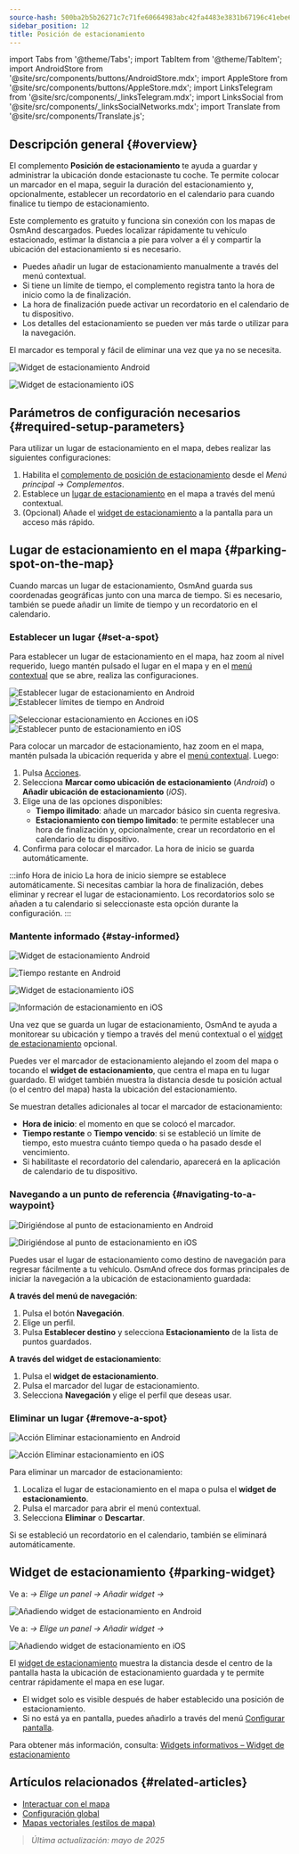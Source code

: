 ```yaml
---
source-hash: 500ba2b5b26271c7c71fe60664983abc42fa4483e3831b67196c41ebe60e8fd4
sidebar_position: 12
title: Posición de estacionamiento
---
```

import Tabs from '@theme/Tabs';
import TabItem from '@theme/TabItem';
import AndroidStore from '@site/src/components/buttons/AndroidStore.mdx';
import AppleStore from '@site/src/components/buttons/AppleStore.mdx';
import LinksTelegram from '@site/src/components/_linksTelegram.mdx';
import LinksSocial from '@site/src/components/_linksSocialNetworks.mdx';
import Translate from '@site/src/components/Translate.js';



## Descripción general {#overview}

El complemento **Posición de estacionamiento** te ayuda a guardar y administrar la ubicación donde estacionaste tu coche. Te permite colocar un marcador en el mapa, seguir la duración del estacionamiento y, opcionalmente, establecer un recordatorio en el calendario para cuando finalice tu tiempo de estacionamiento.

Este complemento es gratuito y funciona sin conexión con los mapas de OsmAnd descargados. Puedes localizar rápidamente tu vehículo estacionado, estimar la distancia a pie para volver a él y compartir la ubicación del estacionamiento si es necesario.

- Puedes añadir un lugar de estacionamiento manualmente a través del menú contextual.
- Si tiene un límite de tiempo, el complemento registra tanto la hora de inicio como la de finalización.
- La hora de finalización puede activar un recordatorio en el calendario de tu dispositivo.
- Los detalles del estacionamiento se pueden ver más tarde o utilizar para la navegación.

El marcador es temporal y fácil de eliminar una vez que ya no se necesita.

<Tabs groupId="operating-systems" queryString="current-os">

<TabItem value="android" label="Android">

![Widget de estacionamiento Android](@site/static/img/plugins/parking/parking_widget_android.png)

</TabItem>

<TabItem value="ios" label="iOS">

![Widget de estacionamiento iOS](@site/static/img/plugins/parking/parking_widget_ios.png)

</TabItem>

</Tabs>


## Parámetros de configuración necesarios {#required-setup-parameters}

Para utilizar un lugar de estacionamiento en el mapa, debes realizar las siguientes configuraciones:

1. Habilita el [complemento de posición de estacionamiento](../plugins/index.md#enable--disable) desde el *Menú principal → Complementos*.
2. Establece un [lugar de estacionamiento](#set-a-spot) en el mapa a través del menú contextual.
3. (Opcional) Añade el [widget de estacionamiento](#parking-widget) a la pantalla para un acceso más rápido.


## Lugar de estacionamiento en el mapa {#parking-spot-on-the-map}

Cuando marcas un lugar de estacionamiento, OsmAnd guarda sus coordenadas geográficas junto con una marca de tiempo. Si es necesario, también se puede añadir un límite de tiempo y un recordatorio en el calendario.


### Establecer un lugar {#set-a-spot}

Para establecer un lugar de estacionamiento en el mapa, haz zoom al nivel requerido, luego mantén pulsado el lugar en el mapa y en el [menú contextual](../map/map-context-menu.md) que se abre, realiza las configuraciones.

<Tabs groupId="operating-systems" queryString="current-os">

<TabItem value="android" label="Android">

![Establecer lugar de estacionamiento en Android](@site/static/img/plugins/parking/and_set_p_point_limit.png) ![Establecer límites de tiempo en Android](@site/static/img/plugins/parking/and_set_p_point4_.png)

</TabItem>

<TabItem value="ios" label="iOS">

![Seleccionar estacionamiento en Acciones en iOS](@site/static/img/plugins/parking/ios_set_p_point2.png) ![Establecer punto de estacionamiento en iOS](@site/static/img/plugins/parking/ios_set_p_point3_-2.png)

</TabItem>

</Tabs>

Para colocar un marcador de estacionamiento, haz zoom en el mapa, mantén pulsada la ubicación requerida y abre el [menú contextual](../map/map-context-menu.md). Luego:

1. Pulsa [Acciones](../map/map-context-menu#actions).
2. Selecciona **Marcar como ubicación de estacionamiento** (*Android*) o **Añadir ubicación de estacionamiento** (*iOS*).
3. Elige una de las opciones disponibles:
   - **Tiempo ilimitado**: añade un marcador básico sin cuenta regresiva.
   - **Estacionamiento con tiempo limitado**: te permite establecer una hora de finalización y, opcionalmente, crear un recordatorio en el calendario de tu dispositivo.
4. Confirma para colocar el marcador. La hora de inicio se guarda automáticamente.

:::info Hora de inicio
La hora de inicio siempre se establece automáticamente. Si necesitas cambiar la hora de finalización, debes eliminar y recrear el lugar de estacionamiento. Los recordatorios solo se añaden a tu calendario si seleccionaste esta opción durante la configuración.
:::


### Mantente informado {#stay-informed}

<Tabs groupId="operating-systems" queryString="current-os">

<TabItem value="android" label="Android">

![Widget de estacionamiento Android](@site/static/img/plugins/parking/parking_widget_android.png)

![Tiempo restante en Android](@site/static/img/plugins/parking/and_parking_info_left.png)

</TabItem>

<TabItem value="ios" label="iOS">

![Widget de estacionamiento iOS](@site/static/img/plugins/parking/parking_widget_ios.png)

![Información de estacionamiento en iOS](@site/static/img/plugins/parking/ios_parking_info.png)


</TabItem>

</Tabs>

Una vez que se guarda un lugar de estacionamiento, OsmAnd te ayuda a monitorear su ubicación y tiempo a través del menú contextual o el [widget de estacionamiento](#parking-widget) opcional.

Puedes ver el marcador de estacionamiento alejando el zoom del mapa o tocando el **widget de estacionamiento**, que centra el mapa en tu lugar guardado. El widget también muestra la distancia desde tu posición actual (o el centro del mapa) hasta la ubicación del estacionamiento.

Se muestran detalles adicionales al tocar el marcador de estacionamiento:

- **Hora de inicio**: el momento en que se colocó el marcador.
- **Tiempo restante** o **Tiempo vencido**: si se estableció un límite de tiempo, esto muestra cuánto tiempo queda o ha pasado desde el vencimiento.
- Si habilitaste el recordatorio del calendario, aparecerá en la aplicación de calendario de tu dispositivo.


### Navegando a un punto de referencia {#navigating-to-a-waypoint}

<Tabs groupId="operating-systems" queryString="current-os">

<TabItem value="android" label="Android">

![Dirigiéndose al punto de estacionamiento en Android](@site/static/img/plugins/parking/and_navigating_to_parking.png)

</TabItem>

<TabItem value="ios" label="iOS">

![Dirigiéndose al punto de estacionamiento en iOS](@site/static/img/plugins/parking/ios_going_to_parking.png)

</TabItem>

</Tabs>

Puedes usar el lugar de estacionamiento como destino de navegación para regresar fácilmente a tu vehículo. OsmAnd ofrece dos formas principales de iniciar la navegación a la ubicación de estacionamiento guardada:

**A través del menú de navegación**:

  1. Pulsa el botón **Navegación**.
  2. Elige un perfil.
  3. Pulsa **Establecer destino** y selecciona **Estacionamiento** de la lista de puntos guardados.

**A través del widget de estacionamiento**:

  1. Pulsa el **widget de estacionamiento**.
  2. Pulsa el marcador del lugar de estacionamiento.
  3. Selecciona **Navegación** y elige el perfil que deseas usar.


### Eliminar un lugar {#remove-a-spot}

<Tabs groupId="operating-systems" queryString="current-os">

<TabItem value="android" label="Android">

![Acción Eliminar estacionamiento en Android](@site/static/img/map/context_menu_limited_parking.png)

</TabItem>

<TabItem value="ios" label="iOS">

<!-- ![Acción Eliminar estacionamiento en Android](@site/static/img/map/context_menu_limited_parking.png) -->

![Acción Eliminar estacionamiento en iOS](@site/static/img/map/context_menu_limited_parking_ios.png)

</TabItem>

</Tabs>

Para eliminar un marcador de estacionamiento:

1. Localiza el lugar de estacionamiento en el mapa o pulsa el **widget de estacionamiento**.
2. Pulsa el marcador para abrir el menú contextual.
3. Selecciona **Eliminar** o **Descartar**.

Si se estableció un recordatorio en el calendario, también se eliminará automáticamente.


## Widget de estacionamiento {#parking-widget}

<Tabs groupId="operating-systems" queryString="current-os">

<TabItem value="android" label="Android">

Ve a: *<Translate android="true" ids="shared_string_menu,map_widget_config"/> → Elige un panel → Añadir widget → <Translate android="true" ids="map_widget_parking"/>*

![Añadiendo widget de estacionamiento en Android](@site/static/img/plugins/parking/and_adding_parking_widget_andr.png)

</TabItem>

<TabItem value="ios" label="iOS">

Ve a: *<Translate ios="true" ids="shared_string_menu,layer_map_appearance"/> → Elige un panel → Añadir widget → <Translate ios="true" ids="parking_place"/>*

![Añadiendo widget de estacionamiento en iOS](@site/static/img/plugins/parking/ios_adding_parking_widget-2.png)

</TabItem>

</Tabs>

El [widget de estacionamiento](../widgets/info-widgets.md#parking-widget) muestra la distancia desde el centro de la pantalla hasta la ubicación de estacionamiento guardada y te permite centrar rápidamente el mapa en ese lugar.

- El widget solo es visible después de haber establecido una posición de estacionamiento.
- Si no está ya en pantalla, puedes añadirlo a través del menú [Configurar pantalla](../widgets/configure-screen.md).

Para obtener más información, consulta: [Widgets informativos – Widget de estacionamiento](https://osmand.net/docs/user/widgets/info-widgets#parking-widget)


## Artículos relacionados {#related-articles}

- [Interactuar con el mapa](../../user/map/interact-with-map.md)
- [Configuración global](../../user/personal/global-settings.md)
- [Mapas vectoriales (estilos de mapa)](../../user/map/vector-maps.md)

> *Última actualización: mayo de 2025*